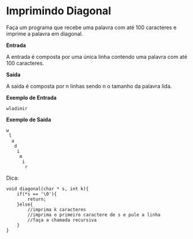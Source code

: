 # Imprimindo Diagonal

Faça um programa que recebe uma palavra com até 100 caracteres e imprime a palavra em diagonal.

**Entrada**

A entrada é composta por uma única linha contendo uma palavra com até 100 caracteres.

**Saída**

A saída é composta por n linhas sendo n o tamanho da palavra lida.

**Exemplo de Entrada**

    wladimir

**Exemplo de Saída**

    w
     l   
      a
       d
        i
         m
          i
           r

Dica:

    void diagonal(char * s, int k){
        if(*s == '\0'){
            return;
        }else{
            //imprima k caracteres
            //imprima o primeiro caractere de s e pule a linha
            //faça a chamada recursiva
        }
    }

